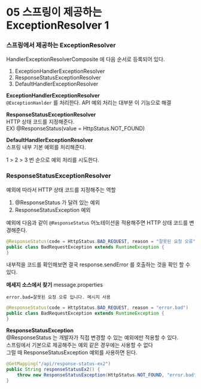 # 05 스프링이 제공하는 ExceptionResolver 1

### 스프링에서 제공하는 ExceptionResolver 
HandlerExceptionResolverComposite 에 다음 순서로 등록되어 있다. 
1. ExceptionHandlerExceptionResolver
2. ResponseStatusExceptionResolver
3. DefaultHandlerExceptionResolver 

**ExceptionHandlerExceptionResolver**<br>
`@ExceptionHanlder` 를 처리한다. API 예외 처리는 대부분 이 기능으로 해결 

**ResponseStatusExceptionResolver**<br>
HTTP 상태 코드를 지정해준다. <br>
EX) @ResponseStatus(value = HttpStatus.NOT_FOUND)

**DefaultHandlerExceptionResolver**<br>
스프링 내부 기본 예외를 처리해준다. 

1 > 2 > 3 번 순으로 예외 처리를 시도한다. 

### ResponseStatusExceptionResolver
예외에 따라서 HTTP 상태 코드를 지정해주는 역할 

1. @ResponseStatus 가 달려 있는 예외 
2. ResponseStatusException 예외 

예외에 다음과 같이 `@ResponseStatus` 어노테이션을 적용해주면 HTTP 상태 코드를 변경해준다. 
```java
@ResponseStatus(code = HttpStatus.BAD_REQUEST, reason = "잘못된 요청 오류")
public class BadRequestException extends RuntimeException {
}
```
내부적을 코드를 확인해보면 결국 response.sendError 를 호출하는 것을 확인 할 수 있다. 

**메세지 소스에서 찾기**
message.properties 
```properties
error.bad=잘못된 요청 오류 입니다. 메시지 사용 
```

```java
@ResponseStatus(code = HttpStatus.BAD_REQUEST, reason = "error.bad")
public class BadRequestException extends RuntimeException {
}
```

**ResponseStatusException**<br>
@ResponseStatus 는 개발자가 직접 변경할 수 있는 예외에만 적용할 수 있다.<br>
스프링에서 기본으로 제공해주는 예외 같은 경우에는 사용할 수 없다<br>
그럴 때 ResponseStatusException 예외를 사용하면 된다. 

```java
@GetMapping("/api/response-status-ex2")
public String responseStatusEx2() {
    throw new ResponseStatusException(HttpStatus.NOT_FOUND, "error.bad", new IllegalArgumentException());
}
```


